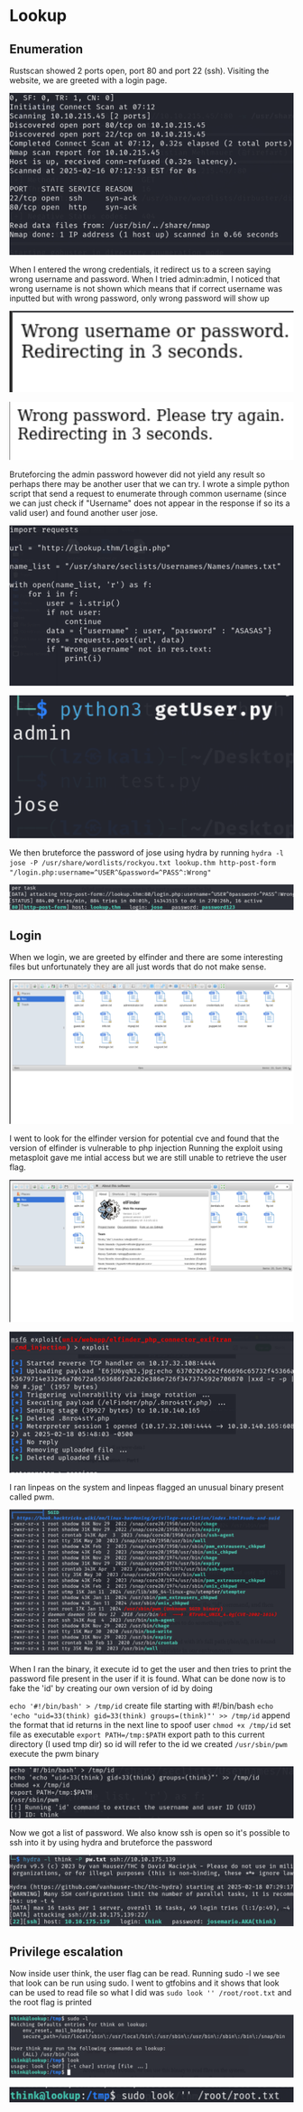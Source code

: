 # Lookup


## Enumeration
Rustscan showed 2 ports open, port 80 and port 22 (ssh). Visiting the website, we are greeted with a login page.

![screenshot](images/scan.png)

When I entered the wrong credentials, it redirect us to a screen saying wrong username and password. When I tried admin:admin,
I noticed that wrong username is not shown which means that if correct username was inputted but with wrong password, only wrong password will show up

![screenshot](images/userandpass.png)

![screenshot](images/passonly.png)


Bruteforcing the admin password however did not yield any result so perhaps there may be another user that we can try.
I wrote a simple python script that send a request to enumerate through common username (since we can just check if "Username" does not appear in 
the response if so its a valid user) and found another user jose.

![screenshot](images/script.png)

![screenshot](images/jose.png)

We then bruteforce the password of jose using hydra by running `hydra -l jose -P /usr/share/wordlists/rockyou.txt lookup.thm http-post-form "/login.php:username=^USER^&password=^PASS^:Wrong"`

![screenshot](images/josepass.png)


## Login 
When we login, we are greeted by elfinder and there are some interesting files but unfortunately they are all just words that do not make sense.


![screenshot](images/login.png)

I went to look for the elfinder version for potential cve and found that the version of elfinder is vulnerable to php injection
Running the exploit using metasploit gave me intial access but we are still unable to retrieve the user flag.

![screenshot](images/vuln.png)


![screenshot](images/exploit.png)

I ran linpeas on the system and linpeas flagged an unusual binary present called pwm. 

![screenshot](images/pwm.png)

When I ran the binary, it execute id to get the user and then tries
to print the password file present in the user if it is found. What can be done now is to fake the 'id' by creating our own version of id by doing

`echo '#!/bin/bash' > /tmp/id` create file starting with #!/bin/bash
`echo 'echo "uid=33(think) gid=33(think) groups=(think)"' >> /tmp/id` append the format that id returns in the next line to spoof user
`chmod +x /tmp/id` set file as executable
`export PATH=/tmp:$PATH` export path to this current directory (I used tmp dir) so id will refer to the id we created
`/usr/sbin/pwm` execute the pwm binary

![screenshot](images/pwmexploit.png)

Now we got a list of password. We also know ssh is open so it's possible to ssh into it by using hydra and bruteforce the password

![screenshot](images/sshlogin.png)


## Privilege escalation
Now inside user think, the user flag can be read. Running sudo -l we see that look can be run using sudo. I went to gtfobins and it shows that
look can be used to read file so what I did was `sudo look '' /root/root.txt` and the root flag is printed

![screenshot](images/look.png)


![screenshot](images/root.png)


